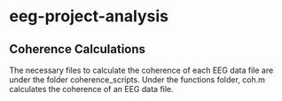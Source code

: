 # eeg-project-analysis

## Coherence Calculations
The necessary files to calculate the coherence of each EEG data file are under the folder coherence_scripts. Under the functions folder, coh.m calculates the coherence of an EEG data file. 
